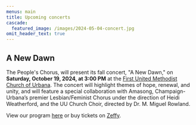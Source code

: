 ```yaml
---
menus: main
title: Upcoming concerts
cascade:
  featured_image: /images/2024-05-04-concert.jpg
omit_header_text: true
---
```


## A New Dawn

The People's Chorus, will present its fall concert, "A New Dawn," on **Saturday, October 19, 2024, at 3:00 PM** at the [First United Methodist Church of Urbana](https://maps.app.goo.gl/ugESNuaiutJja7xm7).
The concert will highlight themes of hope, renewal, and unity, and will feature a special collaboration with Amasong, Champaign-Urbana’s premier Lesbian/Feminist Chorus under the direction of Heidi Weatherford, and the UU Church Choir, directed by Dr. M. Miguel Rowland.

View our program [here](/programs/a-new-dawn.pdf) or buy tickets on [Zeffy](https://www.zeffy.com/en-US/ticketing/4919a640-03f3-4a67-a076-ec7679f6c94c).
